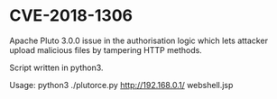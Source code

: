 # CVE-2018-1306

Apache Pluto 3.0.0 issue in the authorisation logic which lets attacker upload malicious files by tampering HTTP methods.

Script written in python3.

Usage: python3 ./plutorce.py http://192.168.0.1/ webshell.jsp

